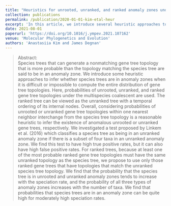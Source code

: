 ```yaml
---
title: "Heuristics for unrooted, unranked, and ranked anomaly zones under birth-death models"
collection: publications
permalink: /publication/2020-01-01-kim-etal-heur
excerpt: 'In this article, we introduce several heuristic approaches to infer whether species trees are in anomaly zones when it is difficult or impossible to compute the entire distribution of gene tree topologies.' 
date: 2021-08-01
paperurl: 'https://doi.org/10.1016/j.ympev.2021.107162'
venue: 'Molecular Phylogenetics and Evolution'
authors: 'Anastasiia Kim and James Degnan'
---
```



>Abstract: <br/> Species trees that can generate a nonmatching gene tree topology that is more probable than the topology matching the species tree are said to be in an anomaly zone. We introduce some heuristic approaches to infer whether species trees are in anomaly zones when it is difficult or impossible to compute the entire distribution of gene tree topologies. Here, probabilities of unrooted, unranked, and ranked gene tree topologies under the multispecies coalescent are used. The ranked tree can be viewed as the unranked tree with a temporal ordering of its internal nodes. Overall, considering probabilities of unrooted or unranked gene tree topologies within one nearest neighbor interchange from the species tree topology is a reasonable heuristic to infer the existence of anomalous unrooted or unranked gene trees, respectively. We investigated a test proposed by Linkem et al. (2016) which classifies a species tree as being in an unranked anomaly zone if there is a subset of four taxa in an unranked anomaly zone. We find this test to have high true positive rates, but it can also have high false positive rates. For ranked trees, because at least one of the most probable ranked gene tree topologies must have the same unranked topology as the species tree, we propose to use only those ranked gene trees that have topologies that match the unranked species tree topology. We find that the probability that the species tree is in unrooted and unranked anomaly zones tends to increase with the speciation rate, and the probability of all three types of anomaly zones increases with the number of taxa. We find that probabilities that species trees are in an anomaly zone can be quite high for moderately high speciation rates.
